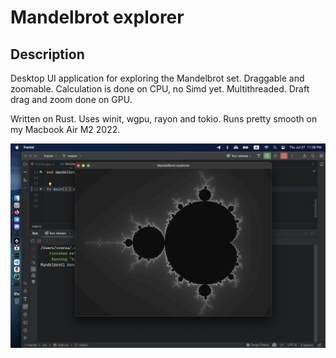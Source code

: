# Mandelbrot explorer

## Description
Desktop UI application for exploring the Mandelbrot set. Draggable and zoomable.
Calculation is done on CPU, no Simd yet.
Multithreaded.
Draft drag and zoom done on GPU.

Written on Rust. Uses winit, wgpu, rayon and tokio.
Runs pretty smooth on my Macbook Air M2 2022.
 
![Screenshot 2023-07-27 at 11.38.29 PM.png](doc%2FScreenshot%202023-07-27%20at%2011.38.29%20PM.png)
